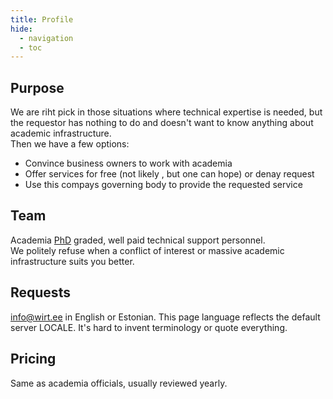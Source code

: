 ```yaml
---
title: Profile
hide:
  - navigation
  - toc
---
```


## Purpose
We are riht pick in those situations where technical expertise is needed, but the requestor has nothing to do and doesn't want to know anything about academic infrastructure.  
Then we have a few options:  

* Convince business owners to work with academia 
* Offer services for free (not likely , but one can hope) or denay request
* Use this compays governing body to provide the requested service   

## Team
Academia [PhD](https://www.etis.ee/CV/Hannes_Tamme/eng/) graded, well paid technical support personnel.  
We politely refuse when a conflict of interest or massive academic infrastructure suits you better.  

## Requests 
<a href="mailto:info@wirt.ee">info@wirt.ee</a> in English or Estonian. This page language reflects the default server LOCALE. It's hard to invent terminology or quote everything.
          
## Pricing
Same as academia officials, usually reviewed yearly.
